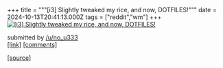+++
title = """[i3] Slightly tweaked my rice, and now, DOTFILES!"""
date = 2024-10-13T20:41:13.000Z
tags = ["reddit","wm"]
+++
[![[i3] Slightly tweaked my rice, and now, DOTFILES!](https://a.thumbs.redditmedia.com/eW3CX4q7HXzfJ3hx6sfdp3sNW0LSvtTeYf9WkEkyRR8.jpg "[i3] Slightly tweaked my rice, and now, DOTFILES!")](https://www.reddit.com/r/unixporn/comments/1g2zauw/i3_slightly_tweaked_my_rice_and_now_dotfiles/)

submitted by [/u/no\_u333](https://www.reddit.com/user/no_u333)  
[\[link\]](https://www.reddit.com/gallery/1g2zauw) [\[comments\]](https://www.reddit.com/r/unixporn/comments/1g2zauw/i3_slightly_tweaked_my_rice_and_now_dotfiles/)

[[source]](https://www.reddit.com/r/unixporn/comments/1g2zauw/i3_slightly_tweaked_my_rice_and_now_dotfiles/)
